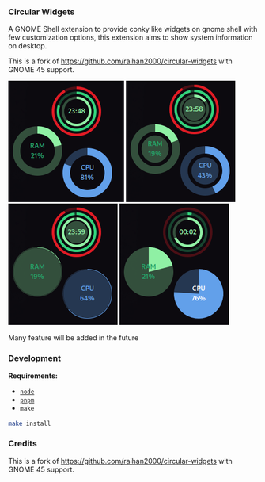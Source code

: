 ### Circular Widgets

A GNOME Shell extension to provide conky like widgets on gnome shell with few customization options, this extension aims to show system information on desktop.

This is a fork of https://github.com/raihan2000/circular-widgets with GNOME 45 support.

![demo0](screenshots/screenshot0.png) ![demo1](screenshots/screenshot1.png)
![demo2](screenshots/screenshot2.png) ![demo3](screenshots/screenshot3.png)

Many feature will be added in the future

### Development

**Requirements:**
* [`node`](https://nodejs.org/)
* [`pnpm`](https://pnpm.io/)
* `make`

```sh
make install
```

### Credits

This is a fork of https://github.com/raihan2000/circular-widgets with GNOME 45 support.
